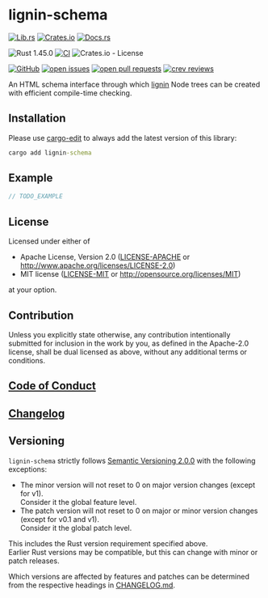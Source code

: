 # lignin-schema

[![Lib.rs](https://img.shields.io/badge/Lib.rs-*-84f)](https://lib.rs/crates/lignin-schema)
[![Crates.io](https://img.shields.io/crates/v/lignin-schema)](https://crates.io/crates/lignin-schema)
[![Docs.rs](https://docs.rs/lignin-schema/badge.svg)](https://docs.rs/crates/lignin-schema)

![Rust 1.45.0](https://img.shields.io/static/v1?logo=Rust&label=&message=1.45.0&color=grey)
[![CI](https://github.com/Tamschi/lignin-schema/workflows/CI/badge.svg?branch=unstable)](https://github.com/Tamschi/lignin-schema/actions?query=workflow%3ACI+branch%3Aunstable)
![Crates.io - License](https://img.shields.io/crates/l/lignin-schema/0.0.3)

[![GitHub](https://img.shields.io/static/v1?logo=GitHub&label=&message=%20&color=grey)](https://github.com/Tamschi/lignin-schema)
[![open issues](https://img.shields.io/github/issues-raw/Tamschi/lignin-schema)](https://github.com/Tamschi/lignin-schema/issues)
[![open pull requests](https://img.shields.io/github/issues-pr-raw/Tamschi/lignin-schema)](https://github.com/Tamschi/lignin-schema/pulls)
[![crev reviews](https://web.crev.dev/rust-reviews/badge/crev_count/lignin-schema.svg)](https://web.crev.dev/rust-reviews/crate/lignin-schema/)

An HTML schema interface through which [lignin] Node trees can be created with efficient compile-time checking.

[lignin]: https://github.com/Tamschi/lignin

## Installation

Please use [cargo-edit](https://crates.io/crates/cargo-edit) to always add the latest version of this library:

```cmd
cargo add lignin-schema
```

## Example

```rust
// TODO_EXAMPLE
```

## License

Licensed under either of

* Apache License, Version 2.0
   ([LICENSE-APACHE](LICENSE-APACHE) or <http://www.apache.org/licenses/LICENSE-2.0>)
* MIT license
   ([LICENSE-MIT](LICENSE-MIT) or <http://opensource.org/licenses/MIT>)

at your option.

## Contribution

Unless you explicitly state otherwise, any contribution intentionally submitted
for inclusion in the work by you, as defined in the Apache-2.0 license, shall be
dual licensed as above, without any additional terms or conditions.

## [Code of Conduct](CODE_OF_CONDUCT.md)

## [Changelog](CHANGELOG.md)

## Versioning

`lignin-schema` strictly follows [Semantic Versioning 2.0.0](https://semver.org/spec/v2.0.0.html) with the following exceptions:

* The minor version will not reset to 0 on major version changes (except for v1).  
Consider it the global feature level.
* The patch version will not reset to 0 on major or minor version changes (except for v0.1 and v1).  
Consider it the global patch level.

This includes the Rust version requirement specified above.  
Earlier Rust versions may be compatible, but this can change with minor or patch releases.

Which versions are affected by features and patches can be determined from the respective headings in [CHANGELOG.md](CHANGELOG.md).

